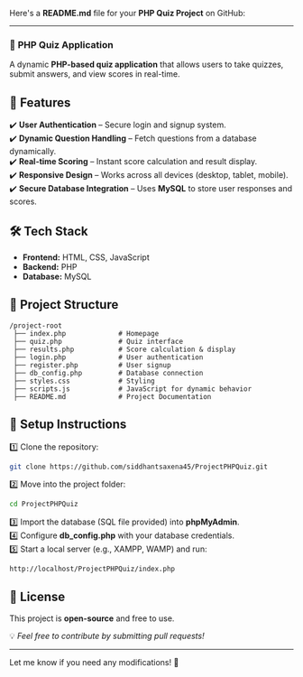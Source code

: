 Here's a **README.md** file for your **PHP Quiz Project** on GitHub:  

---

### 📌 **PHP Quiz Application**  
A dynamic **PHP-based quiz application** that allows users to take quizzes, submit answers, and view scores in real-time.  

## 🚀 **Features**  
✔️ **User Authentication** – Secure login and signup system.  
✔️ **Dynamic Question Handling** – Fetch questions from a database dynamically.  
✔️ **Real-time Scoring** – Instant score calculation and result display.  
✔️ **Responsive Design** – Works across all devices (desktop, tablet, mobile).  
✔️ **Secure Database Integration** – Uses **MySQL** to store user responses and scores.  

## 🛠 **Tech Stack**  
- **Frontend:** HTML, CSS, JavaScript  
- **Backend:** PHP  
- **Database:** MySQL  

## 📂 **Project Structure**  
```
/project-root  
 ├── index.php             # Homepage  
 ├── quiz.php              # Quiz interface  
 ├── results.php           # Score calculation & display  
 ├── login.php             # User authentication  
 ├── register.php          # User signup  
 ├── db_config.php         # Database connection  
 ├── styles.css            # Styling  
 ├── scripts.js            # JavaScript for dynamic behavior  
 ├── README.md             # Project Documentation  
```

## 🔧 **Setup Instructions**  
1️⃣ Clone the repository:  
```sh
git clone https://github.com/siddhantsaxena45/ProjectPHPQuiz.git
```
2️⃣ Move into the project folder:  
```sh
cd ProjectPHPQuiz
```
3️⃣ Import the database (SQL file provided) into **phpMyAdmin**.  
4️⃣ Configure **db_config.php** with your database credentials.  
5️⃣ Start a local server (e.g., XAMPP, WAMP) and run:  
```
http://localhost/ProjectPHPQuiz/index.php
```

## 📜 **License**  
This project is **open-source** and free to use.  

💡 *Feel free to contribute by submitting pull requests!*  

---

Let me know if you need any modifications! 🚀
